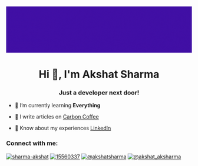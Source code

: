 ![MasterHead](https://github.com/AKXAT/AKXAT/blob/main/banner.gif?raw=true)

<h1 align="center">Hi 👋, I'm Akshat Sharma</h1>
<h3 align="center">Just a developer next door!</h3>

- 🌱 I’m currently learning **Everything**

- 📝 I write articles on [Carbon Coffee](https://carboncoffee.hashnode.dev/)

- 📄 Know about my experiences [LinkedIn](https://www.linkedin.com/in/sharma-akshat/)

<h3 align="left">Connect with me:</h3>
<p align="left">
<a href="https://linkedin.com/in/sharma-akshat" target="blank"><img align="center" src="https://raw.githubusercontent.com/rahuldkjain/github-profile-readme-generator/master/src/images/icons/Social/linked-in-alt.svg" alt="sharma-akshat" height="30" width="40" /></a>
<a href="https://stackoverflow.com/users/15560337" target="blank"><img align="center" src="https://raw.githubusercontent.com/rahuldkjain/github-profile-readme-generator/master/src/images/icons/Social/stack-overflow.svg" alt="15560337" height="30" width="40" /></a>
<a href="https://hashnode.com/@akshatsharma" target="blank"><img align="center" src="https://raw.githubusercontent.com/rahuldkjain/github-profile-readme-generator/master/src/images/icons/Social/hashnode.svg" alt="@akshatsharma" height="30" width="40" /></a>
<a href="https://www.hackerrank.com/akshat_aksharma" target="blank"><img align="center" src="https://raw.githubusercontent.com/rahuldkjain/github-profile-readme-generator/master/src/images/icons/Social/hackerrank.svg" alt="@akshat_aksharma" height="30" width="40" /></a>
</p>





